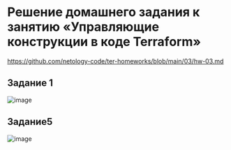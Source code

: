 # Решение домашнего задания к занятию «Управляющие конструкции в коде Terraform»
https://github.com/netology-code/ter-homeworks/blob/main/03/hw-03.md
## Задание 1
![image](https://github.com/user-attachments/assets/7c7f3e3b-a301-44de-986f-f831378a1300)
## Задание5
![image](https://github.com/user-attachments/assets/f922bc65-4887-4e80-9cff-9f947e675f56)

